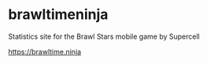 # brawltimeninja

Statistics site for the Brawl Stars mobile game by Supercell

https://brawltime.ninja
